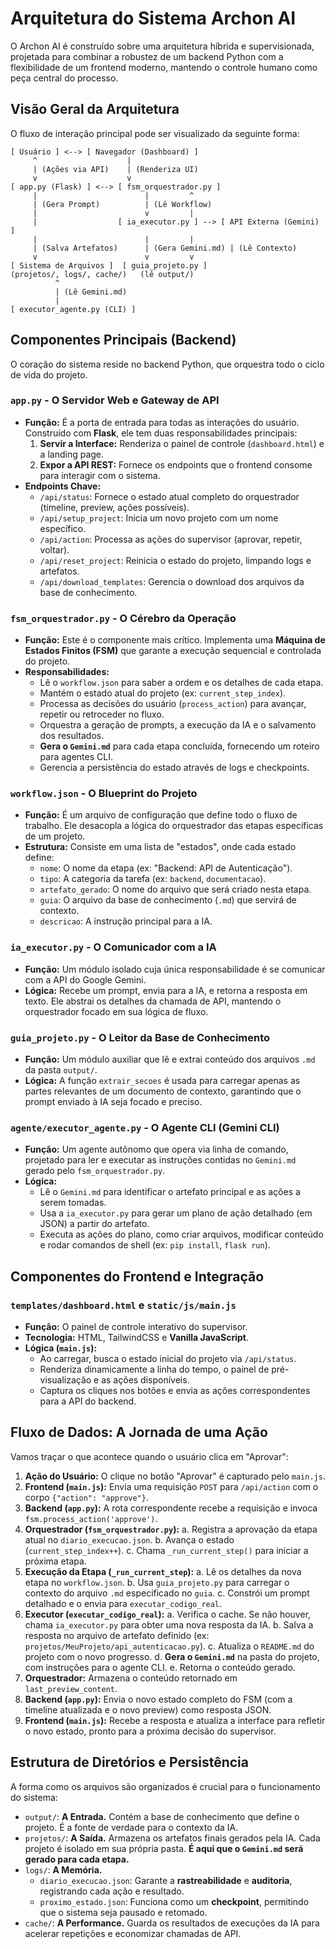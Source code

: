 # Arquitetura do Sistema Archon AI

O Archon AI é construído sobre uma arquitetura híbrida e supervisionada, projetada para combinar a robustez de um backend Python com a flexibilidade de um frontend moderno, mantendo o controle humano como peça central do processo.

## Visão Geral da Arquitetura

O fluxo de interação principal pode ser visualizado da seguinte forma:

```
[ Usuário ] <--> [ Navegador (Dashboard) ]
     ^                    |
     | (Ações via API)    | (Renderiza UI)
     v                    v
[ app.py (Flask) ] <--> [ fsm_orquestrador.py ]
     |                        |         ^
     | (Gera Prompt)          | (Lê Workflow)
     |                        v         |
     |                  [ ia_executor.py ] --> [ API Externa (Gemini) ]
     |                        |         |
     | (Salva Artefatos)      | (Gera Gemini.md) | (Lê Contexto)
     v                        v         v
[ Sistema de Arquivos ]  [ guia_projeto.py ]
(projetos/, logs/, cache/)   (lê output/)
          ^                  
          | (Lê Gemini.md)
          |
[ executor_agente.py (CLI) ]
```

## Componentes Principais (Backend)

O coração do sistema reside no backend Python, que orquestra todo o ciclo de vida do projeto.

### `app.py` - O Servidor Web e Gateway de API
*   **Função:** É a porta de entrada para todas as interações do usuário. Construído com **Flask**, ele tem duas responsabilidades principais:
    1.  **Servir a Interface:** Renderiza o painel de controle (`dashboard.html`) e a landing page.
    2.  **Expor a API REST:** Fornece os endpoints que o frontend consome para interagir com o sistema.
*   **Endpoints Chave:**
    *   `/api/status`: Fornece o estado atual completo do orquestrador (timeline, preview, ações possíveis).
    *   `/api/setup_project`: Inicia um novo projeto com um nome específico.
    *   `/api/action`: Processa as ações do supervisor (aprovar, repetir, voltar).
    *   `/api/reset_project`: Reinicia o estado do projeto, limpando logs e artefatos.
    *   `/api/download_templates`: Gerencia o download dos arquivos da base de conhecimento.

### `fsm_orquestrador.py` - O Cérebro da Operação
*   **Função:** Este é o componente mais crítico. Implementa uma **Máquina de Estados Finitos (FSM)** que garante a execução sequencial e controlada do projeto.
*   **Responsabilidades:**
    *   Lê o `workflow.json` para saber a ordem e os detalhes de cada etapa.
    *   Mantém o estado atual do projeto (ex: `current_step_index`).
    *   Processa as decisões do usuário (`process_action`) para avançar, repetir ou retroceder no fluxo.
    *   Orquestra a geração de prompts, a execução da IA e o salvamento dos resultados.
    *   **Gera o `Gemini.md`** para cada etapa concluída, fornecendo um roteiro para agentes CLI.
    *   Gerencia a persistência do estado através de logs e checkpoints.

### `workflow.json` - O Blueprint do Projeto
*   **Função:** É um arquivo de configuração que define todo o fluxo de trabalho. Ele desacopla a lógica do orquestrador das etapas específicas de um projeto.
*   **Estrutura:** Consiste em uma lista de "estados", onde cada estado define:
    *   `nome`: O nome da etapa (ex: "Backend: API de Autenticação").
    *   `tipo`: A categoria da tarefa (ex: `backend`, `documentacao`).
    *   `artefato_gerado`: O nome do arquivo que será criado nesta etapa.
    *   `guia`: O arquivo da base de conhecimento (`.md`) que servirá de contexto.
    *   `descricao`: A instrução principal para a IA.

### `ia_executor.py` - O Comunicador com a IA
*   **Função:** Um módulo isolado cuja única responsabilidade é se comunicar com a API do Google Gemini.
*   **Lógica:** Recebe um prompt, envia para a IA, e retorna a resposta em texto. Ele abstrai os detalhes da chamada de API, mantendo o orquestrador focado em sua lógica de fluxo.

### `guia_projeto.py` - O Leitor da Base de Conhecimento
*   **Função:** Um módulo auxiliar que lê e extrai conteúdo dos arquivos `.md` da pasta `output/`.
*   **Lógica:** A função `extrair_secoes` é usada para carregar apenas as partes relevantes de um documento de contexto, garantindo que o prompt enviado à IA seja focado e preciso.

### `agente/executor_agente.py` - O Agente CLI (Gemini CLI)
*   **Função:** Um agente autônomo que opera via linha de comando, projetado para ler e executar as instruções contidas no `Gemini.md` gerado pelo `fsm_orquestrador.py`.
*   **Lógica:**
    *   Lê o `Gemini.md` para identificar o artefato principal e as ações a serem tomadas.
    *   Usa a `ia_executor.py` para gerar um plano de ação detalhado (em JSON) a partir do artefato.
    *   Executa as ações do plano, como criar arquivos, modificar conteúdo e rodar comandos de shell (ex: `pip install`, `flask run`).

## Componentes do Frontend e Integração

### `templates/dashboard.html` e `static/js/main.js`
*   **Função:** O painel de controle interativo do supervisor.
*   **Tecnologia:** HTML, TailwindCSS e **Vanilla JavaScript**.
*   **Lógica (`main.js`):**
    *   Ao carregar, busca o estado inicial do projeto via `/api/status`.
    *   Renderiza dinamicamente a linha do tempo, o painel de pré-visualização e as ações disponíveis.
    *   Captura os cliques nos botões e envia as ações correspondentes para a API do backend.

## Fluxo de Dados: A Jornada de uma Ação

Vamos traçar o que acontece quando o usuário clica em "Aprovar":

1.  **Ação do Usuário:** O clique no botão "Aprovar" é capturado pelo `main.js`.
2.  **Frontend (`main.js`):** Envia uma requisição `POST` para `/api/action` com o corpo `{"action": "approve"}`.
3.  **Backend (`app.py`):** A rota correspondente recebe a requisição e invoca `fsm.process_action('approve')`.
4.  **Orquestrador (`fsm_orquestrador.py`):**
    a. Registra a aprovação da etapa atual no `diario_execucao.json`.
    b. Avança o estado (`current_step_index++`).
    c. Chama `_run_current_step()` para iniciar a próxima etapa.
5.  **Execução da Etapa (`_run_current_step`):**
    a. Lê os detalhes da nova etapa no `workflow.json`.
    b. Usa `guia_projeto.py` para carregar o contexto do arquivo `.md` especificado no `guia`.
    c. Constrói um prompt detalhado e o envia para `executar_codigo_real`.
6.  **Executor (`executar_codigo_real`):**
    a. Verifica o cache. Se não houver, chama `ia_executor.py` para obter uma nova resposta da IA.
    b. Salva a resposta no arquivo de artefato definido (ex: `projetos/MeuProjeto/api_autenticacao.py`).
    c. Atualiza o `README.md` do projeto com o novo progresso.
    d. **Gera o `Gemini.md`** na pasta do projeto, com instruções para o agente CLI.
    e. Retorna o conteúdo gerado.
7.  **Orquestrador:** Armazena o conteúdo retornado em `last_preview_content`.
8.  **Backend (`app.py`):** Envia o novo estado completo do FSM (com a timeline atualizada e o novo preview) como resposta JSON.
9.  **Frontend (`main.js`):** Recebe a resposta e atualiza a interface para refletir o novo estado, pronto para a próxima decisão do supervisor.

## Estrutura de Diretórios e Persistência

A forma como os arquivos são organizados é crucial para o funcionamento do sistema:

*   `output/`: **A Entrada.** Contém a base de conhecimento que define o projeto. É a fonte de verdade para o contexto da IA.
*   `projetos/`: **A Saída.** Armazena os artefatos finais gerados pela IA. Cada projeto é isolado em sua própria pasta. **É aqui que o `Gemini.md` será gerado para cada etapa.**
*   `logs/`: **A Memória.**
    *   `diario_execucao.json`: Garante a **rastreabilidade** e **auditoria**, registrando cada ação e resultado.
    *   `proximo_estado.json`: Funciona como um **checkpoint**, permitindo que o sistema seja pausado e retomado.
*   `cache/`: **A Performance.** Guarda os resultados de execuções da IA para acelerar repetições e economizar chamadas de API.